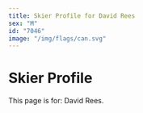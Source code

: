 ```yaml
---
title: Skier Profile for David Rees
sex: "M"
id: "7046"
image: "/img/flags/can.svg" 
---
```


# Skier Profile

This page is for: David Rees.
    